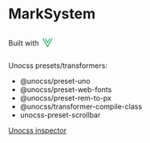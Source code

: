# MarkSystem

<div style="display: flex; align-items: center; gap: 5px;">
    <p>Built with</p>
    <svg xmlns="http://www.w3.org/2000/svg" class="icon icon-tabler icon-tabler-brand-vue" width="24" height="24" stroke-width="2" stroke="#42b883" fill="none" stroke-linecap="round" stroke-linejoin="round">
        <path stroke="none" d="M0 0h24v24H0z" fill="none"/>
        <path d="M16.5 4l-4.5 8l-4.5 -8"/>
        <path d="M3 4l9 16l9 -16"/>
    </svg>
</div>

Unocss presets/transformers:

- @unocss/preset-uno
- @unocss/preset-web-fonts
- @unocss/preset-rem-to-px
- @unocss/transformer-compile-class
- unocss-preset-scrollbar

<a href="http://localhost:5173/__unocss">Unocss inspector</a>
